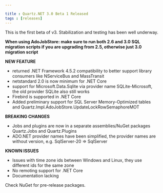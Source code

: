 ```yaml
---

title : Quartz.NET 3.0 Beta 1 Released
tags : [releases]
---
```


This is the first beta of v3. Stabilization and testing has been well underway.
  
**When using AdoJobStore: make sure to run both 2.6 and 3.0 SQL migration scripts if you are upgrading from 2.5, otherwise just 3.0 migration script**

**NEW FEATURE**

* returned .NET Framework 4.5.2 compatibility to better support library consumers like NServiceBus and MassTransit
* netstandard 2.0 is now minimum for .NET Core
* support for Microsoft.Data.Sqlite via provider name SQLite-Microsoft, the old provider SQLite also still works
* Firebird is supported in .NET Core
* Added preliminary support for SQL Server Memory-Optimized tables and Quartz.Impl.AdoJobStore.UpdateLockRowSemaphoreMOT

**BREAKING CHANGES**

* Jobs and plugins are now in a separate assemblies/NuGet packages Quartz.Jobs and Quartz.Plugins
* ADO.NET provider names have been simplified, the provider names are without version, e.g. SqlServer-20 => SqlServer

**KNOWN ISSUES**

* Issues with time zone ids between Windows and Linux, they use different ids for the same zone
* No remoting support for .NET Core
* Documentation lacking

Check NuGet for pre-release packages.
